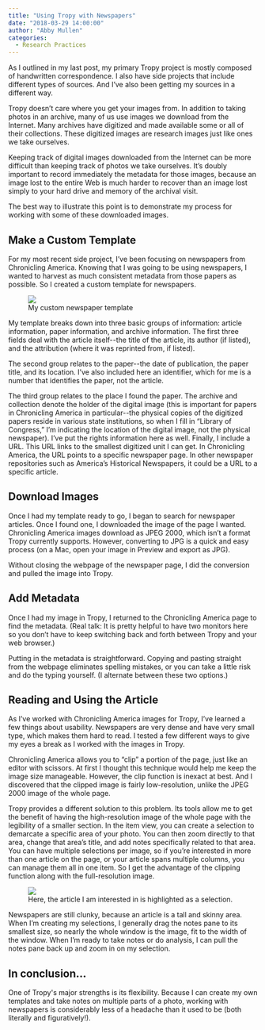 ```yaml
---
title: "Using Tropy with Newspapers"
date: "2018-03-29 14:00:00"
author: "Abby Mullen"
categories:
  - Research Practices
---
```


As I outlined in my last post, my primary Tropy project is mostly composed of handwritten correspondence. I also have side projects that include different types of sources. And I’ve also been getting my sources in a different way.

Tropy doesn’t care where you get your images from. In addition to taking photos in an archive, many of us use images we download from the Internet. Many archives have digitized and made available some or all of their collections. These digitized images are research images just like ones we take ourselves.

Keeping track of digital images downloaded from the Internet can be more difficult than keeping track of photos we take ourselves. It’s doubly important to record immediately the metadata for those images, because an image lost to the entire Web is much harder to recover than an image lost simply to your hard drive and memory of the archival visit.

The best way to illustrate this point is to demonstrate my process for working with some of these downloaded images.

## Make a Custom Template
For my most recent side project, I’ve been focusing on newspapers from Chronicling America. Knowing that I was going to be using newspapers, I wanted to harvest as much consistent metadata from those papers as possible. So I created a custom template for newspapers.

<figure>
  <img srcset=" {{ "/assets/images/blog/2018/03/newspaper-template.png" | relative_url }} 1x, {{ "/assets/images/blog/2018/03/newspaper-template@2x.png" | relative_url }} 2x" src="{{ "/assets/images/blog/2018/03/newspaper-template.png" | relative_url }}">
  <figcaption>My custom newspaper template</figcaption>
</figure>

My template breaks down into three basic groups of information: article information, paper information, and archive information. The first three fields deal with the article itself--the title of the article, its author (if listed), and the attribution (where it was reprinted from, if listed).

The second group relates to the paper--the date of publication, the paper title, and its location. I’ve also included here an identifier, which for me is a number that identifies the paper, not the article.

The third group relates to the place I found the paper. The archive and collection denote the holder of the digital image (this is important for papers in Chronicling America in particular--the physical copies of the digitized papers reside in various state institutions, so when I fill in “Library of Congress,” I’m indicating the location of the digital image, not the physical newspaper). I’ve put the rights information here as well. Finally, I include a URL. This URL links to the smallest digitized unit I can get. In Chronicling America, the URL points to a specific newspaper page. In other newspaper repositories such as America’s Historical Newspapers, it could be a URL to a specific article.

## Download Images
Once I had my template ready to go, I began to search for newspaper articles. Once I found one, I downloaded the image of the page I wanted. Chronicling America images download as JPEG 2000, which isn’t a format Tropy currently supports. However, converting to JPG is a quick and easy process (on a Mac, open your image in Preview and export as JPG).

Without closing the webpage of the newspaper page, I did the conversion and pulled the image into Tropy.

## Add Metadata
Once I had my image in Tropy, I returned to the Chronicling America page to find the metadata. (Real talk: It is pretty helpful to have two monitors here so you don’t have to keep switching back and forth between Tropy and your web browser.)

Putting in the metadata is straightforward. Copying and pasting straight from the webpage eliminates spelling mistakes, or you can take a little risk and do the typing yourself. (I alternate between these two options.)

## Reading and Using the Article
As I’ve worked with Chronicling America images for Tropy, I’ve learned a few things about usability. Newspapers are very dense and have very small type, which makes them hard to read. I tested a few different ways to give my eyes a break as I worked with the images in Tropy.

Chronicling America allows you to “clip” a portion of the page, just like an editor with scissors. At first I thought this technique would help me keep the image size manageable. However, the clip function is inexact at best. And I discovered that the clipped image is fairly low-resolution, unlike the JPEG 2000 image of the whole page.

Tropy provides a different solution to this problem. Its tools allow me to get the benefit of having the high-resolution image of the whole page with the legibility of a smaller section. In the item view, you can create a selection to demarcate a specific area of your photo. You can then zoom directly to that area, change that area’s title, and add notes specifically related to that area. You can have multiple selections per image, so if you’re interested in more than one article on the page, or your article spans multiple columns, you can manage them all in one item. So I get the advantage of the clipping function along with the full-resolution image.

<figure>
  <img srcset="{{ "/assets/images/blog/2018/03/selection.jpg" | relative_url }} 1x, {{ "/assets/images/blog/2018/03/selection@2x.jpg" | relative_url }} 2x" src="{{ "/assets/images/blog/2018/03/selection.jpg" | relative_url }}">
  <figcaption>Here, the article I am interested in is highlighted as a selection.</figcaption>
</figure>

Newspapers are still clunky, because an article is a tall and skinny area. When I’m creating my selections, I generally drag the notes pane to its smallest size, so nearly the whole window is the image, fit to the width of the window. When I’m ready to take notes or do analysis, I can pull the notes pane back up and zoom in on my selection.

## In conclusion...
One of Tropy's major strengths is its flexibility. Because I can create my own templates and take notes on multiple parts of a photo, working with newspapers is considerably less of a headache than it used to be (both literally and figuratively!).
